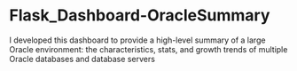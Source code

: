 # Flask_Dashboard-OracleSummary
I developed this dashboard to provide a high-level summary of a large Oracle environment: the characteristics, stats, and growth trends of multiple Oracle databases and database servers 
